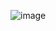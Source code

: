 ![image](https://user-images.githubusercontent.com/93448793/235796658-9913f6ea-f106-44f7-b0ca-0d097c789a6c.png)
